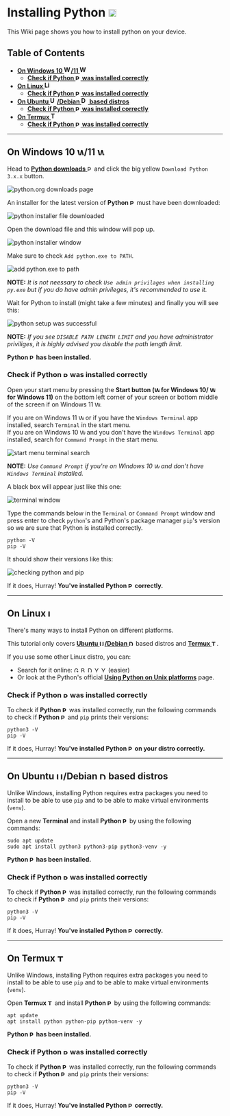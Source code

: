 # Installing Python <img src="https://python.org/favicon.ico" alt="Python" height="18">
This Wiki page shows you how to install python on your device.

## Table of Contents
- [**On Windows 10 <img src="https://upload.wikimedia.org/wikipedia/commons/4/48/Windows_logo_-_2012_%28dark_blue%29.svg" alt="Windows 10" height="16">/11 <img src="https://upload.wikimedia.org/wikipedia/commons/8/87/Windows_logo_-_2021.svg" alt="Windows 11" height="16">**](#on-windows-10-11-)
  - [**Check if Python <img src="https://python.org/favicon.ico" alt="Python" height="12"> was installed correctly**](#check-if-python--was-installed-correctly)
- [**On Linux <img src="https://upload.wikimedia.org/wikipedia/commons/3/35/Tux.svg" alt="Linux Tux" height="16">**](#on-linux-)
  - [**Check if Python <img src="https://python.org/favicon.ico" alt="Python" height="12"> was installed correctly**](#check-if-python--was-installed-correctly-1)
- [**On Ubuntu <img src="https://upload.wikimedia.org/wikipedia/commons/9/9e/UbuntuCoF.svg" alt="Ubuntu" height="16">/Debian <img src="https://www.debian.org/logos/openlogo-nd.svg" alt="Debian" height="16"> based distros**](#on-ubuntu-debian--based-distros)
  - [**Check if Python <img src="https://python.org/favicon.ico" alt="Python" height="12"> was installed correctly**](#check-if-python--was-installed-correctly-2)
- [**On Termux <img src="https://upload.wikimedia.org/wikipedia/commons/b/b5/Termux.svg" alt="Termux" height="16">**](#on-termux-)
  - [**Check if Python <img src="https://python.org/favicon.ico" alt="Python" height="12"> was installed correctly**](#check-if-python--was-installed-correctly-3)

---

## On Windows 10 <img src="https://upload.wikimedia.org/wikipedia/commons/4/48/Windows_logo_-_2012_%28dark_blue%29.svg" alt="Windows 10" height="16">/11 <img src="https://upload.wikimedia.org/wikipedia/commons/8/87/Windows_logo_-_2021.svg" alt="Windows 11" height="16">
Head to [**Python downloads** <img src="https://python.org/favicon.ico" alt="Python" height="12">](https://python.org/downloads) and click the big yellow `Download Python 3.x.x` button.

![python.org downloads page](https://raw.githubusercontent.com/sqdnoises/discord.py-bot-template/main/images/installing%20python/python.org%20downloads%20page.png)

An installer for the latest version of **Python <img src="https://python.org/favicon.ico" alt="Python" height="12">** must have been downloaded:

![python installer file downloaded](https://raw.githubusercontent.com/sqdnoises/discord.py-bot-template/main/images/installing%20python/python%20installer%20file%20downloaded.png)

Open the download file and this window will pop up.

![python installer window](https://raw.githubusercontent.com/sqdnoises/discord.py-bot-template/main/images/installing%20python/python%20installer%20window.png)

Make sure to check `Add python.exe to PATH`.

![add python.exe to path](https://raw.githubusercontent.com/sqdnoises/discord.py-bot-template/main/images/installing%20python/add%20python.exe%20to%20path.png)

**NOTE:** *It is not neessary to check `Use admin privilages when installing py.exe` but if you do have admin privileges, it's recommended to use it.*

Wait for Python to install (might take a few minutes) and finally you will see this:

![python setup was successful](https://raw.githubusercontent.com/sqdnoises/discord.py-bot-template/main/images/installing%20python/setup%20was%20successful.png)

**NOTE:** *If you see `DISABLE PATH LENGTH LIMIT` and you have administrator priviliges, it is highly advised you disable the path length limit.*

**Python <img src="https://python.org/favicon.ico" alt="Python" height="12"> has been installed.**

### Check if Python <img src="https://python.org/favicon.ico" alt="Python" height="12"> was installed correctly
Open your start menu by pressing the **Start button (<img src="https://upload.wikimedia.org/wikipedia/commons/4/48/Windows_logo_-_2012_%28dark_blue%29.svg" alt="Windows 10" height="12"> for Windows 10/ <img src="https://upload.wikimedia.org/wikipedia/commons/8/87/Windows_logo_-_2021.svg" alt="Windows 11" height="12"> for Windows 11)** on the bottom left corner of your screen or bottom middle of the screen if on Windows 11 <img src="https://upload.wikimedia.org/wikipedia/commons/8/87/Windows_logo_-_2021.svg" alt="Windows 11" height="12">.

If you are on Windows 11 <img src="https://upload.wikimedia.org/wikipedia/commons/8/87/Windows_logo_-_2021.svg" alt="Windows 11" height="12"> or if you have the `Windows Terminal` app installed, search `Terminal` in the start menu.
<br>
If you are on Windows 10 <img src="https://upload.wikimedia.org/wikipedia/commons/4/48/Windows_logo_-_2012_%28dark_blue%29.svg" alt="Windows 10" height="12"> and you don't have the `Windows Terminal` app installed, search for `Command Prompt` in the start menu.

![start menu terminal search](https://raw.githubusercontent.com/sqdnoises/discord.py-bot-template/main/images/installing%20python/checking%20that%20python%20is%20installed/start%20menu%20terminal%20search.png)

**NOTE:** *Use `Command Prompt` if you're on Windows 10 <img src="https://upload.wikimedia.org/wikipedia/commons/4/48/Windows_logo_-_2012_%28dark_blue%29.svg" alt="Windows 10" height="12"> and don't have `Windows Terminal` installed.*

A black box will appear just like this one:

![terminal window](https://raw.githubusercontent.com/sqdnoises/discord.py-bot-template/main/images/installing%20python/checking%20that%20python%20is%20installed/terminal%20window.png)

Type the commands below in the `Terminal` or `Command Prompt` window and press enter to check `python`'s and Python's package manager `pip`'s version so we are sure that Python is installed correctly.

```
python -V
pip -V
```

It should show their versions like this:

![checking python and pip](https://raw.githubusercontent.com/sqdnoises/discord.py-bot-template/main/images/installing%20python/checking%20that%20python%20is%20installed/checking%20python%20and%20pip.png)

If it does, Hurray! **You've installed Python <img src="https://python.org/favicon.ico" alt="Python" height="12"> correctly.**

---

## On Linux <img src="https://upload.wikimedia.org/wikipedia/commons/3/35/Tux.svg" alt="Linux Tux" height="16">
There's many ways to install Python on different platforms.

This tutorial only covers [**Ubuntu <img src="https://upload.wikimedia.org/wikipedia/commons/9/9e/UbuntuCoF.svg" alt="Ubuntu" height="12">/Debian <img src="https://www.debian.org/logos/openlogo-nd.svg" alt="Debian" height="12">**](#on-ubuntu-debian--based-distros) based distros and [**Termux <img src="https://upload.wikimedia.org/wikipedia/commons/b/b5/Termux.svg" alt="Termux" height="12">**](#on-termux-).

If you use some other Linux distro, you can:
- Search for it online: [<img src="https://google.com/favicon.ico" alt="Google" height="12">](https://google.com) [<img src="https://Bing.com/favicon.ico" alt="Bing" height="12">](https://bing.com) [<img src="https://duckduckgo.com/favicon.ico" alt="DuckDuckGo" height="12">](https://duckduckgo.com) [<img src="https://yahoo.com/favicon.ico" alt="Yahoo" height="12">](https://yahoo.com) [<img src="https://yandex.com/favicon.ico" alt="Yandex" height="12">](https://yandex.com) (easier)
- Or look at the Python's official [**Using Python on Unix platforms**](https://docs.python.org/3/using/unix.html) page.

### Check if Python <img src="https://python.org/favicon.ico" alt="Python" height="12"> was installed correctly
To check if **Python <img src="https://python.org/favicon.ico" alt="Python" height="12">** was installed correctly, run the following commands to check if **Python <img src="https://python.org/favicon.ico" alt="Python" height="12">** and `pip` prints their versions:
```
python3 -V
pip -V
```

If it does, Hurray! **You've installed Python <img src="https://python.org/favicon.ico" alt="Python" height="12"> on your distro correctly.**

---

## On Ubuntu <img src="https://upload.wikimedia.org/wikipedia/commons/9/9e/UbuntuCoF.svg" alt="Ubuntu" height="16">/Debian <img src="https://www.debian.org/logos/openlogo-nd.svg" alt="Debian" height="16"> based distros
Unlike Windows, installing Python requires extra packages you need to install to be able to use `pip` and to be able to make virtual environments (`venv`).

Open a new **Terminal** and install **Python <img src="https://python.org/favicon.ico" alt="Python" height="12">** by using the following commands:
```
sudo apt update
sudo apt install python3 python3-pip python3-venv -y
```

**Python <img src="https://python.org/favicon.ico" alt="Python" height="12"> has been installed.**

### Check if Python <img src="https://python.org/favicon.ico" alt="Python" height="12"> was installed correctly
To check if **Python <img src="https://python.org/favicon.ico" alt="Python" height="12">** was installed correctly, run the following commands to check if **Python <img src="https://python.org/favicon.ico" alt="Python" height="12">** and `pip` prints their versions:
```
python3 -V
pip -V
```

If it does, Hurray! **You've installed Python <img src="https://python.org/favicon.ico" alt="Python" height="12"> correctly.**

---

## On Termux <img src="https://upload.wikimedia.org/wikipedia/commons/b/b5/Termux.svg" alt="Termux" height="16">
Unlike Windows, installing Python requires extra packages you need to install to be able to use `pip` and to be able to make virtual environments (`venv`).

Open **Termux <img src="https://upload.wikimedia.org/wikipedia/commons/b/b5/Termux.svg" alt="Termux" height="12">** and install **Python <img src="https://python.org/favicon.ico" alt="Python" height="12">** by using the following commands:
```
apt update
apt install python python-pip python-venv -y
```

**Python <img src="https://python.org/favicon.ico" alt="Python" height="12"> has been installed.**

### Check if Python <img src="https://python.org/favicon.ico" alt="Python" height="12"> was installed correctly
To check if **Python <img src="https://python.org/favicon.ico" alt="Python" height="12">** was installed correctly, run the following commands to check if **Python <img src="https://python.org/favicon.ico" alt="Python" height="12">** and `pip` prints their versions:
```
python3 -V
pip -V
```

If it does, Hurray! **You've installed Python <img src="https://python.org/favicon.ico" alt="Python" height="12"> correctly.**
